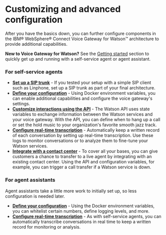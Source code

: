 # Customizing and advanced configuration

After you have the basics down, you can further configure components in the IBM&reg; WebSphere&reg; Connect Voice Gateway for Watson&trade; architecture to provide additional capabilities.

**New to Voice Gateway for Watson?** See the [Getting started](gettingstarted.md) section to quickly get up and running with a self-service agent or agent assistant.

### For self-service agents

* **[Set up a SIP trunk](twilio.md)** - If you tested your setup with a simple SIP client such as Linphone, set up a SIP trunk as part of your final architecture.
* **[Define your configuration](config.md)** - Using Docker environment variables, you can enable additional capabilities and configure the voice gateway's settings.
* **[Customize interactions using the API](api.md)** - The Watson API uses state variables to exchange information between the Watson services and your voice gateway. With the API, you can define when to hang up a call or set the hold music to your organization's favorite smooth jazz track.
* **[Configure real-time transcription](rttconfig.md)** - Automatically keep a written record of each conversation by setting up real-time transcription. Use these logs to monitor conversations or to analyze them to fine-tune your Watson services.
* **[Integrate with a contact center](contactctr.md)** - To cover all your bases, you can give customers a chance to transfer to a live agent by integrating with an existing contact center. Using the API and configuration variables, for example, you can trigger a call transfer if a Watson service is down.

### For agent assistants

Agent assistants take a little more work to initially set up, so less configuration is needed later.

* **[Define your configuration](config.md)** - Using the Docker environment variables, you can whitelist certain numbers, define logging levels, and more.
* **[Configure real-time transcription](rttconfig.md)** - As with self-service agents, you can automatically transcribe conversations in real time to keep a written record for monitoring or analysis.
